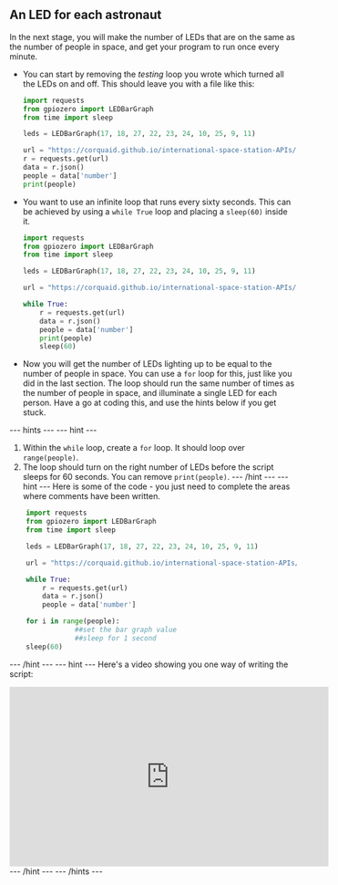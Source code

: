 ## An LED for each astronaut

In the next stage, you will make the number of LEDs that are on the same as the number of people in space, and get your program to run once every minute.

- You can start by removing the *testing* loop you wrote which turned all the LEDs on and off. This should leave you with a file like this:

	```python
	import requests
	from gpiozero import LEDBarGraph
	from time import sleep

	leds = LEDBarGraph(17, 18, 27, 22, 23, 24, 10, 25, 9, 11)

	url = "https://corquaid.github.io/international-space-station-APIs/JSON/people-in-space.json"
	r = requests.get(url)
	data = r.json()
	people = data['number']
	print(people)
	```

- You want to use an infinite loop that runs every sixty seconds. This can be achieved by using a `while True` loop and placing a `sleep(60)` inside it.

	```python
	import requests
	from gpiozero import LEDBarGraph
	from time import sleep

	leds = LEDBarGraph(17, 18, 27, 22, 23, 24, 10, 25, 9, 11)

	url = "https://corquaid.github.io/international-space-station-APIs/JSON/people-in-space.json"

	while True:
		r = requests.get(url)
		data = r.json()
		people = data['number']
		print(people)
		sleep(60)
	```

- Now you will get the number of LEDs lighting up to be equal to the number of people in space. You can use a `for` loop for this, just like you did in the last section. The loop should run the same number of times as the number of people in space, and illuminate a single LED for each person. Have a go at coding this, and use the hints below if you get stuck.

--- hints --- --- hint ---
1. Within the `while` loop, create a `for` loop. It should loop over `range(people)`.
2. The loop should turn on the right number of LEDs before the script sleeps for 60 seconds. You can remove `print(people)`.
--- /hint --- --- hint ---
Here is some of the code - you just need to complete the areas where comments have been written.
```python
	import requests
	from gpiozero import LEDBarGraph
	from time import sleep

	leds = LEDBarGraph(17, 18, 27, 22, 23, 24, 10, 25, 9, 11)

	url = "https://corquaid.github.io/international-space-station-APIs/JSON/people-in-space.json"

	while True:
		r = requests.get(url)
		data = r.json()
		people = data['number']

    for i in range(people):
				##set the bar graph value
				##sleep for 1 second
    sleep(60)

```
--- /hint --- --- hint ---
Here's a video showing you one way of writing the script:
<iframe width="560" height="315" src="https://www.youtube.com/embed/BiDCbI5SZrQ" frameborder="0" allowfullscreen></iframe>
--- /hint --- --- /hints ---
